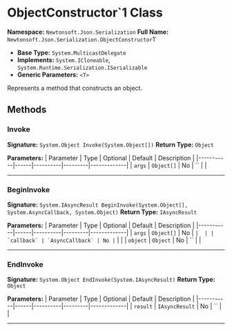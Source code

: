# ObjectConstructor`1 Class

**Namespace:** `Newtonsoft.Json.Serialization`
**Full Name:** `Newtonsoft.Json.Serialization.ObjectConstructor`1`
- **Base Type:** `System.MulticastDelegate`
- **Implements:** `System.ICloneable`, `System.Runtime.Serialization.ISerializable`
- **Generic Parameters:** `<T>`

Represents a method that constructs an object.

## Methods

### Invoke

**Signature:** `System.Object Invoke(System.Object[])`
**Return Type:** `Object`

**Parameters:**
| Parameter | Type | Optional | Default | Description |
|-----------|------|----------|---------|-------------|
| `args` | `Object[]` | No | `` |  |

---

### BeginInvoke

**Signature:** `System.IAsyncResult BeginInvoke(System.Object[], System.AsyncCallback, System.Object)`
**Return Type:** `IAsyncResult`

**Parameters:**
| Parameter | Type | Optional | Default | Description |
|-----------|------|----------|---------|-------------|
| `args` | `Object[]` | No | `` |  |
| `callback` | `AsyncCallback` | No | `` |  |
| `object` | `Object` | No | `` |  |

---

### EndInvoke

**Signature:** `System.Object EndInvoke(System.IAsyncResult)`
**Return Type:** `Object`

**Parameters:**
| Parameter | Type | Optional | Default | Description |
|-----------|------|----------|---------|-------------|
| `result` | `IAsyncResult` | No | `` |  |

---